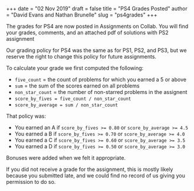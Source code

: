 +++
date = "02 Nov 2019"
draft = false
title = "PS4 Grades Posted"
author = "David Evans and Nathan Brunelle"
slug = "ps4grades"
+++

The grades for PS4 are now posted in Assignments on Collab. You will find your grades, comments, and an attached pdf of solutions with PS2 assignment

Our grading policy for PS4 was the same as for PS1, PS2, and PS3, but we reserve the right to change this policy for future assignments. 

To calculate your grade we first computed the following: 

-   `five_count` = the count of problems for which you earned a 5 or above
-   `sum` = the sum of the scores earned on all problems
-   `non_star_count` = the number of non-starred problems in the assignent
-   `score_by_fives = five_count / non_star_count`
-   `score_by_average = sum / non_star_count`

That policy was:

 - You earned an A if `score_by_fives >= 0.80` or `score_by_average >= 4.5`
 - You earned a B if `score_by_fives >= 0.70` or `score_by_average >= 4.0`
 - You earned a C if `score_by_fives >= 0.60` or `score_by_average >= 3.5`
 - You earned a D if `score_by_fives >= 0.50` or `score_by_average >= 3.0`
 
Bonuses were added when we felt it appropriate.
 
 If you did not receive a grade for the assignment, this is mostly likely because you submitted late, and we could find no record of us giving you permission to do so.
